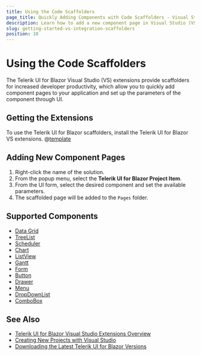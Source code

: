 ```yaml
---
title: Using the Code Scaffolders
page_title: Quickly Adding Components with Code Scaffolders - Visual Studio Integration
description: Learn how to add a new component page in Visual Studio (VS) with the available code scaffolder templates supported by Telerik UI for Blazor.
slug: getting-started-vs-integration-scaffolders
position: 10
---
```


# Using the Code Scaffolders

The Telerik UI for Blazor Visual Studio (VS) extensions provide scaffolders for increased developer productivity, which allow you to quickly add component pages to your application and set up the parameters of the component through UI.

## Getting the Extensions

To use the Telerik UI for Blazor scaffolders, install the Telerik UI for Blazor VS extensions. @[template](/_contentTemplates/common/general-info.md#vsx-download)

## Adding New Component Pages

1. Right-click the name of the solution.
1. From the popup menu, select the **Telerik UI for Blazor Project Item**.
1. From the UI form, select the desired component and set the available parameters.
2. The scaffolded page will be added to the `Pages` folder.

## Supported Components

* [Data Grid](slug://grid-overview)
* [TreeList](slug://treelist-overview)
* [Scheduler](slug://scheduler-overview)
* [Chart](slug://components/chart/overview)
* [ListView](slug://listview-overview)
* [Gantt](slug://gantt-overview)
* [Form](slug://form-overview)
* [Button](slug://components/button/overview)
* [Drawer](slug://drawer-overview)
* [Menu](slug://components/menu/overview)
* [DropDownList](slug://components/dropdownlist/overview)
* [ComboBox](slug://components/combobox/overview)

## See Also

* [Telerik UI for Blazor Visual Studio Extensions Overview](slug://getting-started-vs-integration-overview)
* [Creating New Projects with Visual Studio](slug://getting-started-vs-integration-new-project)
* [Downloading the Latest Telerik UI for Blazor Versions](slug://getting-started-vs-integration-latest-version)
